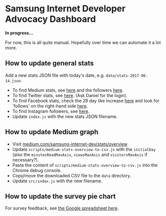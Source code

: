 # Samsung Internet Developer Advocacy Dashboard

**In progress...** 

For now, this is all quite manual. Hopefully over time we can automate it a lot more.

## How to update general stats

Add a new stats JSON file with today's date, e.g. `data/stats-2017-06-14.json`.

* To find Medium stats, see [here](https://medium.com/samsung-internet-dev/stats/overview) and the followers [here](https://medium.com/samsung-internet-dev/latest).
* To find Twitter stats, see [here](https://analytics.twitter.com). (Ask Daniel for the login).
* To find Facebook stats, check the 28 day like increase [here](https://www.facebook.com/samsunginternet/insights/) and look for 'follows' on the right-hand side [here](https://www.facebook.com/samsunginternet).
* To find Instagram followers, see [here](https://www.instagram.com/samsunginternet/).
* Update `index.js` with the new stats JSON filename.

## How to update Medium graph

* Visit [medium.com/samsung-internet-dev/stats/overview](https://medium.com/samsung-internet-dev/stats/overview)
* Update `scripts/medium-stats-overview-to-csv.js` with the `initialDay` (also the `minutesReadMaxAxis`, `viewsMaxAxis` and `visitorsMaxAxis` if necessary?).
* Paste the content of `scripts/medium-stats-overview-to-csv.js` into the Chrome debug console.
* Copy/move the downloaded CSV file to the `data` directory.
* Update `src/index.js` with the new filename.

## How to update the survey pie chart

For survey feedback, see [the Google spreadsheet here](https://docs.google.com/spreadsheets/d/1SxnLKkhqOPZPCEYzX0S0WVPaNN6Hs5vFhOi4Py8bLHs/edit#gid=2048114756).

